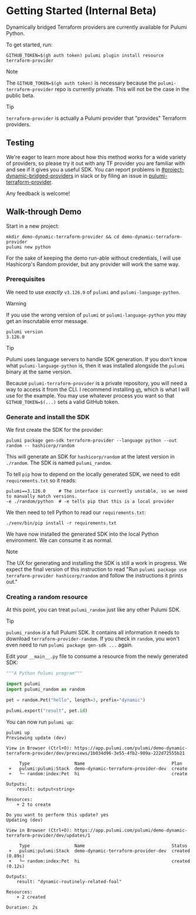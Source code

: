 # Getting Started (Internal Beta)

Dynamically bridged Terraform providers are currently available for Pulumi Python.

To get started, run:

```console
GITHUB_TOKEN=$(gh auth token) pulumi plugin install resource terraform-provider
```

> [!NOTE]
> The `GITHUB_TOKEN=$(gh auth token)` is necessary because the `pulumi-terraform-provider`
> repo is currently private. This will not be the case in the public beta.

> [!TIP]
> `terraform-provider` is actually a Pulumi provider that "provides" Terraform providers.

## Testing

We're eager to learn more about how this method works for a wide variety of providers, so
please try it out with any TF provider you are familiar with and see if it gives you a
useful SDK. You can report problems in [#project-dynamic-bridged-providers](https://pulumi.slack.com/archives/C07A45FT70W) in slack or
by filing an issue in [pulumi-terraform-provider](https://github.com/pulumi/pulumi-terraform-provider/issues).

Any feedback is welcome!

## Walk-through Demo

Start in a new project:

```console
mkdir demo-dynamic-terraform-provider && cd demo-dynamic-terraform-provider
pulumi new python
```

For the sake of keeping the demo run-able without credentials, I will use Hashicorp's
Random provider, but any provider will work the same way.

### Prerequisites

We need to use *exactly* `v3.126.0` of `pulumi` and `pulumi-language-python`.

> [!WARNING]
> If you use the wrong version of `pulumi` or `pulumi-language-python` you may get an
> inscrutable error message.

```console
pulumi version
3.126.0
```

> [!TIP]
> Pulumi uses language servers to handle SDK generation. If you don't know what
> `pulumi-language-python` is, then it was installed alongside the `pulumi` binary at the
> same version.

Because `pulumi-terraform-provider` is a private repository, you will need a way to access
it from the CLI. I recommend installing [`gh`](https://cli.github.com/), which is what I will use for the
example. You may use whatever process you want so that `GITHUB_TOKEN=$(...)` sets a valid
GitHub token.

### Generate and install the SDK

We first create the SDK for the provider:

```console
pulumi package gen-sdk terraform-provider --language python --out random -- hashicorp/random
```

This will generate an SDK for `hashicorp/random` at the latest version in `./random`. The
SDK is named `pulumi_random`.

To tell `pip` how to depend on the locally generated SDK, we need to edit
`requirements.txt` so it reads:

```pip
pulumi==3.126.0     # The interface is currently unstable, so we need to manually match versions.
-e ./random/python  # -e tells pip that this is a local provider
```

We then need to tell Python to read our `requirements.txt`:

```console
./venv/bin/pip install -r requirements.txt
```

We have now installed the generated SDK into the local Python environment. We can consume
it as normal.

> [!NOTE]
> The UX for generating and installing the SDK is still a work in progress. We expect the
> final version of this instruction to read "Run `pulumi package use terraform-provider
> hashicorp/random` and follow the instructions it prints out."

### Creating a random resource

At this point, you can treat `pulumi_random` just like any other Pulumi SDK.

> [!TIP]
> `pulumi_random` *is* a full Pulumi SDK. It contains all information it needs to download
> `terraform-provider-random`. If you check in `random`, you won't even need to run
> `pulumi package gen-sdk ...` again.

Edit your `__main__.py` file to consume a resource from the newly generated SDK:

```python
"""A Python Pulumi program"""

import pulumi
import pulumi_random as random

pet = random.Pet("hello", length=3, prefix="dynamic")

pulumi.export("result", pet.id)
```

You can now run `pulumi up`:

```console
pulumi up
Previewing update (dev)

View in Browser (Ctrl+O): https://app.pulumi.com/pulumi/demo-dynamic-terraform-provider/dev/previews/1b034d96-3e55-4fb2-909a-222d72555b21

     Type                 Name                                 Plan
 +   pulumi:pulumi:Stack  demo-dynamic-terraform-provider-dev  create
 +   └─ random:index:Pet  hi                                   create

Outputs:
    result: output<string>

Resources:
    + 2 to create

Do you want to perform this update? yes
Updating (dev)

View in Browser (Ctrl+O): https://app.pulumi.com/pulumi/demo-dynamic-terraform-provider/dev/updates/1

     Type                 Name                                 Status
 +   pulumi:pulumi:Stack  demo-dynamic-terraform-provider-dev  created (0.89s)
 +   └─ random:index:Pet  hi                                   created (0.12s)

Outputs:
    result: "dynamic-routinely-related-foal"

Resources:
    + 2 created

Duration: 2s
```
